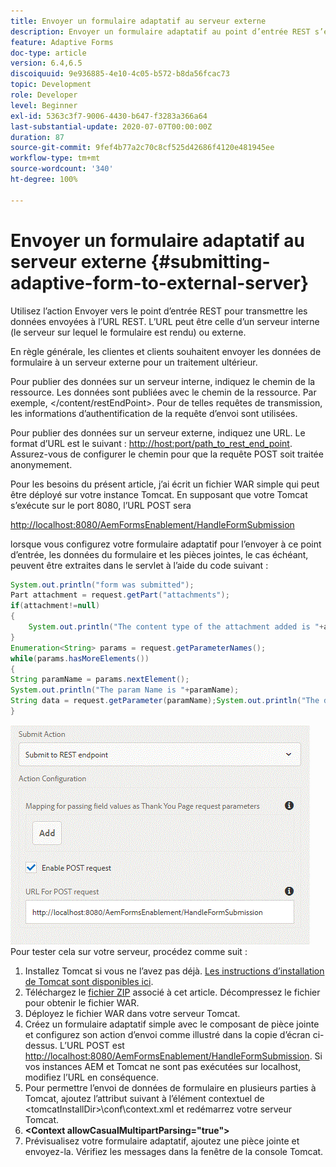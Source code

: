 ```yaml
---
title: Envoyer un formulaire adaptatif au serveur externe
description: Envoyer un formulaire adaptatif au point d’entrée REST s’exécutant sur un serveur externe
feature: Adaptive Forms
doc-type: article
version: 6.4,6.5
discoiquuid: 9e936885-4e10-4c05-b572-b8da56fcac73
topic: Development
role: Developer
level: Beginner
exl-id: 5363c3f7-9006-4430-b647-f3283a366a64
last-substantial-update: 2020-07-07T00:00:00Z
duration: 87
source-git-commit: 9fef4b77a2c70c8cf525d42686f4120e481945ee
workflow-type: tm+mt
source-wordcount: '340'
ht-degree: 100%

---
```


# Envoyer un formulaire adaptatif au serveur externe {#submitting-adaptive-form-to-external-server}

Utilisez l’action Envoyer vers le point d’entrée REST pour transmettre les données envoyées à l’URL REST. L’URL peut être celle d’un serveur interne (le serveur sur lequel le formulaire est rendu) ou externe.

En règle générale, les clientes et clients souhaitent envoyer les données de formulaire à un serveur externe pour un traitement ultérieur.

Pour publier des données sur un serveur interne, indiquez le chemin de la ressource. Les données sont publiées avec le chemin de la ressource. Par exemple, &lt;/content/restEndPoint>. Pour de telles requêtes de transmission, les informations d’authentification de la requête d’envoi sont utilisées.

Pour publier des données sur un serveur externe, indiquez une URL. Le format d’URL est le suivant : <http://host:port/path_to_rest_end_point>. Assurez-vous de configurer le chemin pour que la requête POST soit traitée anonymement.

Pour les besoins du présent article, j’ai écrit un fichier WAR simple qui peut être déployé sur votre instance Tomcat. En supposant que votre Tomcat s’exécute sur le port 8080, l’URL POST sera

<http://localhost:8080/AemFormsEnablement/HandleFormSubmission>

lorsque vous configurez votre formulaire adaptatif pour l’envoyer à ce point d’entrée, les données du formulaire et les pièces jointes, le cas échéant, peuvent être extraites dans le servlet à l’aide du code suivant :

```java
System.out.println("form was submitted");
Part attachment = request.getPart("attachments");
if(attachment!=null)
{
    System.out.println("The content type of the attachment added is "+attachment.getContentType());
}
Enumeration<String> params = request.getParameterNames();
while(params.hasMoreElements())
{
String paramName = params.nextElement();
System.out.println("The param Name is "+paramName);
String data = request.getParameter(paramName);System.out.println("The data  is "+data);
}
```

![formsubmission](assets/formsubmission.gif)
Pour tester cela sur votre serveur, procédez comme suit :

1. Installez Tomcat si vous ne l’avez pas déjà. [Les instructions d’installation de Tomcat sont disponibles ici](https://experienceleague.adobe.com/docs/experience-manager-learn/forms/ic-print-channel-tutorial/set-up-tomcat.html?lang=fr).
1. Téléchargez le [fichier ZIP](assets/aemformsenablement.zip) associé à cet article. Décompressez le fichier pour obtenir le fichier WAR.
1. Déployez le fichier WAR dans votre serveur Tomcat.
1. Créez un formulaire adaptatif simple avec le composant de pièce jointe et configurez son action d’envoi comme illustré dans la copie d’écran ci-dessus. L’URL POST est <http://localhost:8080/AemFormsEnablement/HandleFormSubmission>. Si vos instances AEM et Tomcat ne sont pas exécutées sur localhost, modifiez l’URL en conséquence.
1. Pour permettre l’envoi de données de formulaire en plusieurs parties à Tomcat, ajoutez l’attribut suivant à l’élément contextuel de &lt;tomcatInstallDir>\conf\context.xml et redémarrez votre serveur Tomcat.
1. **&lt;Context allowCasualMultipartParsing=&quot;true&quot;>**
1. Prévisualisez votre formulaire adaptatif, ajoutez une pièce jointe et envoyez-la. Vérifiez les messages dans la fenêtre de la console Tomcat.
